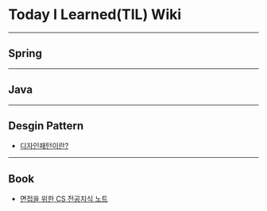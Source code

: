 # Today I Learned(TIL) Wiki
---

## Spring
---

## Java
---

## Desgin Pattern
- [디자인패턴이란?](./DesignPattern/readme.md)
---

## Book
- [면접을 위한 CS 전공지식 노트](./books/면접을%20위한%20CS%20전공지식%20노트/readme.md)